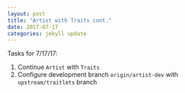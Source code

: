 ```yaml
---
layout: post
title: "Artist with Traits cont."
date: 2017-07-17
categories: jekyll update
---
```


Tasks for 7/17/17:
1. Continue `Artist` with `Traits`
2. Configure development branch `origin/artist-dev` with `upstream/traitlets` branch 
